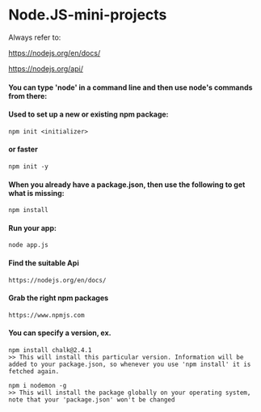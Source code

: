 # Node.JS-mini-projects

Always refer to:

https://nodejs.org/en/docs/

https://nodejs.org/api/

#### You can type 'node' in a command line and then use node's commands from there:


#### Used to set up a new or existing npm package:
```
npm init <initializer>
``` 
#### or faster
```
npm init -y
``` 
#### When you already have a package.json, then use the following to get what is missing:
```
npm install
``` 
#### Run your app:
```
node app.js
``` 
#### Find the suitable Api 
```
https://nodejs.org/en/docs/
```
#### Grab the right npm packages
```
https://www.npmjs.com
```
#### You can specify a version, ex.
```
npm install chalk@2.4.1
>> This will install this particular version. Information will be added to your package.json, so whenever you use 'npm install' it is fetched again. 

npm i nodemon -g
>> This will install the package globally on your operating system, note that your 'package.json' won't be changed
```
